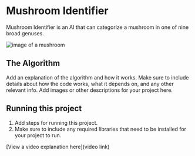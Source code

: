 # Mushroom Identifier

Mushroom Identifier is an AI that can categorize a mushroom in one of nine broad genuses.

![image of a mushroom](![382_HSyQTNbCoVQ](https://github.com/user-attachments/assets/54764509-068e-4333-bed8-c1ea40863caf)
)

## The Algorithm

Add an explanation of the algorithm and how it works. Make sure to include details about how the code works, what it depends on, and any other relevant info. Add images or other descriptions for your project here. 

## Running this project

1. Add steps for running this project.
2. Make sure to include any required libraries that need to be installed for your project to run.

[View a video explanation here](video link)
